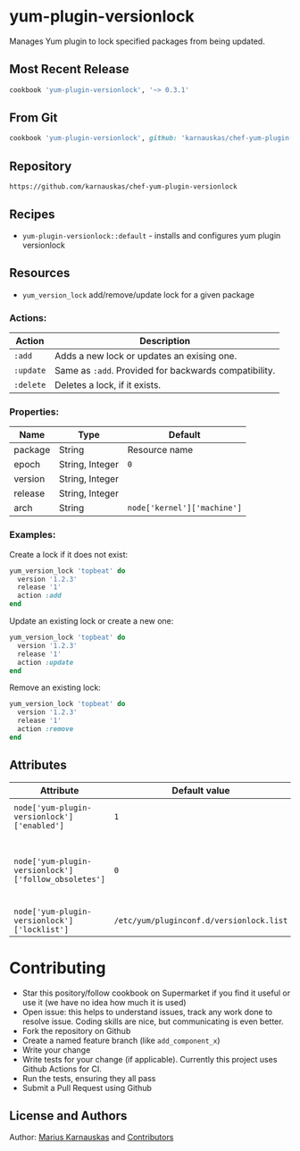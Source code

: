 # yum-plugin-versionlock

Manages Yum plugin to lock specified packages from being updated.

## Most Recent Release

```ruby
cookbook 'yum-plugin-versionlock', '~> 0.3.1'
```

## From Git

```ruby
cookbook 'yum-plugin-versionlock', github: 'karnauskas/chef-yum-plugin-versionlock',  tag: 'v0.3.1'
```

## Repository

```
https://github.com/karnauskas/chef-yum-plugin-versionlock
```

## Recipes

- `yum-plugin-versionlock::default` - installs and configures yum plugin versionlock

## Resources

- `yum_version_lock` add/remove/update lock for a given package

### Actions:

| Action    | Description                                           |
| --------- | ----------------------------------------------------- |
| `:add`    | Adds a new lock or updates an exising one.            |
| `:update` | Same as `:add`. Provided for backwards compatibility. |
| `:delete` | Deletes a lock, if it exists.                         |

### Properties:

| Name    | Type            | Default                     |
| ------- | --------------- | --------------------------- |
| package | String          | Resource name               |
| epoch   | String, Integer | `0`                         |
| version | String, Integer |                             |
| release | String, Integer |                             |
| arch    | String          | `node['kernel']['machine']` |

### Examples:

Create a lock if it does not exist:

```ruby
yum_version_lock 'topbeat' do
  version '1.2.3'
  release '1'
  action :add
end
```

Update an existing lock or create a new one:

```ruby
yum_version_lock 'topbeat' do
  version '1.2.3'
  release '1'
  action :update
end
```

Remove an existing lock:

```ruby
yum_version_lock 'topbeat' do
  version '1.2.3'
  release '1'
  action :remove
end
```

## Attributes

| Attribute                                            | Default value                            | Description                                            |
| ---------------------------------------------------- | ---------------------------------------- | ------------------------------------------------------ |
| `node['yum-plugin-versionlock']['enabled']`          | `1`                                      | Whether to enable the plugin                           |
| `node['yum-plugin-versionlock']['follow_obsoletes']` | `0`                                      | Whether to see if specified packages have an obsoleter |
| `node['yum-plugin-versionlock']['locklist']`         | `/etc/yum/pluginconf.d/versionlock.list` | Path to the config file                                |

# Contributing

- Star this pository/follow cookbook on Supermarket if you find it useful or use it (we have no idea how much it is used)
- Open issue: this helps to understand issues, track any work done to resolve issue. Coding skills are nice, but communicating is even better.
- Fork the repository on Github
- Create a named feature branch (like `add_component_x`)
- Write your change
- Write tests for your change (if applicable). Currently this project uses Github Actions for CI.
- Run the tests, ensuring they all pass
- Submit a Pull Request using Github

## License and Authors

Author: [Marius Karnauskas](mailto:marius@karnauskas.lt) and [Contributors](https://github.com/karnauskas/chef-yum-plugin-versionlock/graphs/contributors)
